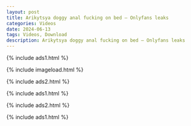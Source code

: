 ```yaml
---
layout: post
title: Arikytsya doggy anal fucking on bed – Onlyfans leaks
categories: Videos
date: 2024-06-13
tags: Videos, Download
description: Arikytsya doggy anal fucking on bed – Onlyfans leaks
---
```

{% include ads1.html %}

{% include imageload.html %}

{% include ads2.html %}

{% include ads1.html %}

{% include ads2.html %}

{% include ads1.html %}
